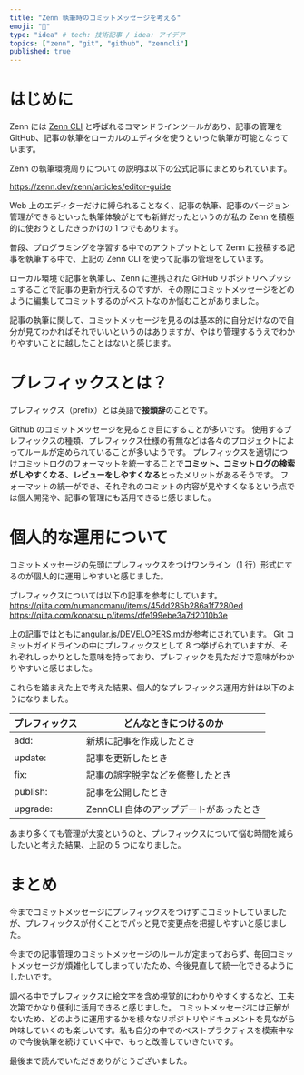 ```yaml
---
title: "Zenn 執筆時のコミットメッセージを考える"
emoji: "📝"
type: "idea" # tech: 技術記事 / idea: アイデア
topics: ["zenn", "git", "github", "zenncli"]
published: true
---
```


# はじめに

Zenn には [Zenn CLI](https://zenn.dev/zenn/articles/install-zenn-cli) と呼ばれるコマンドラインツールがあり、記事の管理を GitHub、記事の執筆をローカルのエディタを使うといった執筆が可能となっています。

Zenn の執筆環境周りについての説明は以下の公式記事にまとめられています。

https://zenn.dev/zenn/articles/editor-guide

Web 上のエディターだけに縛られることなく、記事の執筆、記事のバージョン管理ができるといった執筆体験がとても新鮮だったというのが私の Zenn を積極的に使おうとしたきっかけの 1 つでもあります。

普段、プログラミングを学習する中でのアウトプットとして Zenn に投稿する記事を執筆する中で、上記の Zenn CLI を使って記事の管理をしています。

ローカル環境で記事を執筆し、Zenn に連携された GitHub リポジトリへプッシュすることで記事の更新が行えるのですが、その際にコミットメッセージをどのように編集してコミットするのがベストなのか悩むことがありました。

記事の執筆に関して、コミットメッセージを見るのは基本的に自分だけなので自分が見てわかればそれでいいというのはありますが、やはり管理するうえでわかりやすいことに越したことはないと感じます。

# プレフィックスとは？

プレフィックス（prefix）とは英語で**接頭辞**のことです。

Github のコミットメッセージを見るとき目にすることが多いです。
使用するプレフィックスの種類、プレフィックス仕様の有無などは各々のプロジェクトによってルールが定められていることが多いようです。
プレフィックスを適切につけコミットログのフォーマットを統一することで**コミット、コミットログの検索がしやすくなる、レビューをしやすくなる**とったメリットがあるそうです。
フォーマットの統一ができ、それぞれのコミットの内容が見やすくなるという点では個人開発や、記事の管理にも活用できると感じました。

# 個人的な運用について

コミットメッセージの先頭にプレフィックスをつけワンライン（1 行）形式にするのが個人的に運用しやすいと感じました。

プレフィックスについては以下の記事を参考にしています。
https://qiita.com/numanomanu/items/45dd285b286a1f7280ed
https://qiita.com/konatsu_p/items/dfe199ebe3a7d2010b3e

上の記事ではともに[angular.js/DEVELOPERS.md](https://github.com/angular/angular.js/blob/master/DEVELOPERS.md#type)が参考にされています。
Git コミットガイドラインの中にプレフィックスとして 8 つ挙げられていますが、それぞれしっかりとした意味を持っており、プレフィックを見ただけで意味がわかりやすいと感じました。

これらを踏まえた上で考えた結果、個人的なプレフィックス運用方針は以下のようになりました。

| プレフィックス | どんなときにつけるのか                 |
| -------------- | -------------------------------------- |
| add:           | 新規に記事を作成したとき               |
| update:        | 記事を更新したとき                     |
| fix:           | 記事の誤字脱字などを修整したとき       |
| publish:       | 記事を公開したとき                     |
| upgrade:       | ZennCLI 自体のアップデートがあったとき |

あまり多くても管理が大変というのと、プレフィックスについて悩む時間を減らしたいと考えた結果、上記の 5 つになりました。

# まとめ

今までコミットメッセージにプレフィックスをつけずにコミットしていましたが、プレフィックスが付くことでパッと見で変更点を把握しやすいと感じました。

今までの記事管理のコミットメッセージのルールが定まっておらず、毎回コミットメッセージが煩雑化してしまっていたため、今後見直して統一化できるようにしたいです。

調べる中でプレフィックスに絵文字を含め視覚的にわかりやすくするなど、工夫次第でかなり便利に活用できると感じました。
コミットメッセージには正解がないため、どのように運用するかを様々なリポジトリやドキュメントを見ながら吟味していくのも楽しいです。私も自分の中でのベストプラクティスを模索中なので今後執筆を続けていく中で、もっと改善していきたいです。

最後まで読んでいただきありがとうございました。